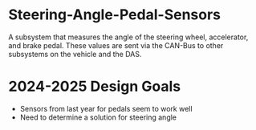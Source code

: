 # Steering-Angle-Pedal-Sensors

A subsystem that measures the angle of the steering wheel, accelerator, and brake pedal. These values are sent via the CAN-Bus to other subsystems on the vehicle and the DAS. 
 
# 2024-2025 Design Goals

* Sensors from last year for pedals seem to work well
* Need to determine a solution for steering angle
